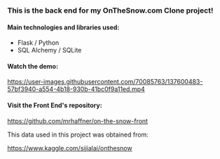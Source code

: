 ### This is the back end for my OnTheSnow.com Clone project!

#### Main technologies and libraries used:
- Flask / Python
- SQL Alchemy / SQLite

#### Watch the demo:

https://user-images.githubusercontent.com/70085763/137600483-57bf3940-a554-4b18-930b-41bc0f9a11ed.mp4

#### Visit the Front End's repository:

https://github.com/mrhaffner/on-the-snow-front

This data used in this project was obtained from:

https://www.kaggle.com/sijialai/onthesnow
